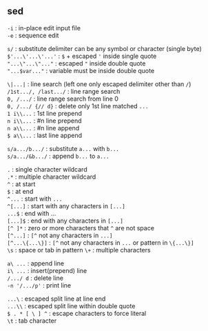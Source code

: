 sed
---

`-i` : in-place edit input file  
`-e` : sequence edit  

`s/` : substitute delimiter can be any symbol or character (single byte)  
`$'...\'...\'...'` : `$` + escaped `'` inside single quote  
`"...\"...\"..."` : escaped `"` inside double quote  
`"...$var..."` : variable must be inside double quote  

`\|...|` : line search (left one only escaped delimiter other than `/`)  
`/1st.../, /last.../` : line range search  
`0, /.../` : line range search from line 0  
`0, /.../ {// d}` : delete only 1st line matched `...`  
`1 i\\...` : 1st line prepend  
`n i\\...` : #n line prepend  
`n a\\...` : #n line append  
`$ a\\...` : last line append  

`s/a.../b.../` : substitute `a...` with `b...`  
`s/a.../&b.../` : append `b...` to `a...`  

`.` : single character wildcard  
`.*` : multiple character wildcard  
`^` : at start  
`$` : at end  
`^...` : start with `...`  
`^[...]` : start with any characters in `[...]`  
`...$` : end with ...  
`[...]$` : end with any characters in `[...]`  
`[^ ]*` : zero or more characters that `^` are not space  
`[^...]` : `[^` not any characters in `...]`  
`[^...\{...\}]` : `[^` not any characters in `...` or pattern in `\{...\}]`  
`\s` : space or tab in pattern 
`\+` : multiple characters  

`a\ ...` : append line  
`i\ ...` : insert(prepend) line  
`/.../ d` : delete line  
`-n '/.../p'` : print line  

`...\` : escaped split line at line end  
`...\\` : escaped split line within double quote  
`$ . * [ \ ] ^` : escape characters to force literal  
`\t` : tab character
